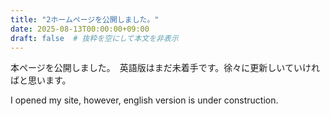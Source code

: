 ```yaml
---
title: "2ホームページを公開しました。"
date: 2025-08-13T00:00:00+09:00
draft: false  # 抜粋を空にして本文を非表示
---
```

本ページを公開しました。　英語版はまだ未着手です。徐々に更新しいていければと思います。

I opened my site, however, english version is under construction. 